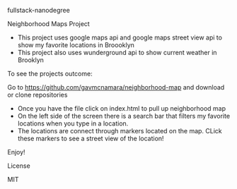 fullstack-nanodegree

Neighborhood Maps Project

- This project uses google maps api and google maps street view api to show my favorite locations in Broooklyn
- This project also uses wunderground api to show current weather in Brooklyn

To see the projects outcome:

Go to https://github.com/gavmcnamara/neighborhood-map and download or clone repositories

- Once you have the file click on index.html to pull up neighborhood map
- On the left side of the screen there is a search bar that filters my favorite locations when you type in a location.
- The locations are connect through markers located on the map. CLick these markers to see a street view of the location!

Enjoy!

License

MIT

